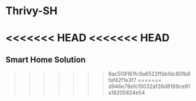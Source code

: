 # Thrivy-SH
<<<<<<< HEAD
<<<<<<< HEAD
=======

## Smart Home Solution
>>>>>>> 8ac509161fc9a6522ffbb1dc80fb8faf42f1e3f7
=======
>>>>>>> d946e78efc15032af26d8169ce91a18205824e54
